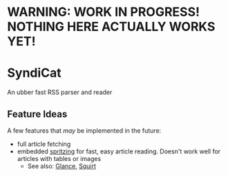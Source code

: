 # WARNING: WORK IN PROGRESS! NOTHING HERE ACTUALLY WORKS YET!
# SyndiCat
An ubber fast RSS parser and reader

## Feature Ideas
A few features that *may* be implemented in the future:
* full article fetching
* embedded [spritzing](http://spritzinc.com/) for fast, easy article reading. Doesn't work well for articles with tables or images
  * See also: [Glance](https://github.com/Miserlou/Glance), [Squirt](https://github.com/cameron/squirt)
